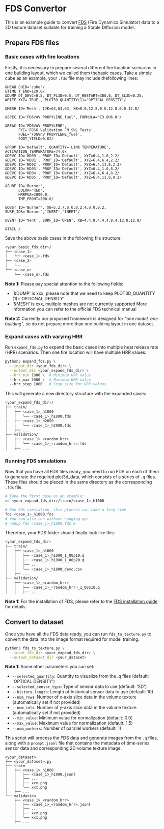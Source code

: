 # FDS Convertor

This is an example guide to convert [FDS](https://github.com/firemodels/fds)
 (Fire Dynamics Simulator) data to a 2D texture dataset suitable for training a 
 Stable Diffusion model.

## Prepare FDS files

### Basic cases with fire locations

Firstly, it is necessary to prepare several different fire location scenarios in
 one building layout, which we called them thebasic cases. Take a simple cube as
 an example, your `.fds` file may include thefollowing lines:

```
&HEAD CHID='cube'/
&TIME T_END=120.0/
&DUMP DT_DEVC=0.5, DT_PL3D=0.5, DT_RESTART=300.0, DT_SL3D=0.25, WRITE_XYZ=.TRUE., PLOT3D_QUANTITY(1)='OPTICAL DENSITY'/

&MESH ID='Mesh', IJK=63,63,63, XB=0.0,12.8,0.0,12.8,0.0,12.8/

&SPEC ID='FD6VnV PROPYLENE_fuel', FORMULA='C3.0H6.0'/

&REAC ID='FD6VnV PROPYLENE',
      FYI='FDS6 Validation FM_SNL Tests',
      FUEL='FD6VnV PROPYLENE_fuel',
      SOOT_YIELD=0.02/

&PROP ID='Default', QUANTITY='LINK TEMPERATURE', ACTIVATION_TEMPERATURE=74.0/
&DEVC ID='HD00', PROP_ID='Default', XYZ=6.4,1.0,2.2/
&DEVC ID='HD01', PROP_ID='Default', XYZ=6.4,6.4,2.2/
&DEVC ID='HD02', PROP_ID='Default', XYZ=6.4,11.8,2.2/
&DEVC ID='HD03', PROP_ID='Default', XYZ=6.4,1.0,8.2/
&DEVC ID='HD04', PROP_ID='Default', XYZ=6.4,6.4,8.2/
&DEVC ID='HD05', PROP_ID='Default', XYZ=6.4,11.8,8.2/

&SURF ID='Burner',
      COLOR='RED',
      HRRPUA=3000.0,
      TMP_FRONT=300.0/

&OBST ID='Burner', XB=5.2,7.6,0.0,2.4,0.0,0.2, SURF_IDS='Burner','INERT','INERT'/

&VENT ID='Vent', SURF_ID='OPEN', XB=4.4,8.4,4.4,8.4,12.8,12.8/

&TAIL /
```

Save the above basic cases in the following file structure:

```bash
<your_basic_fds_dir>/
├── <case_1>
│   └── <case_1>.fds
├── <case_2>
│   └── ...
└── <case_n>
    └── <case_n>.fds
```

**Note 1:** Please pay special attention to the following fields:
- '&DUMP' is xxx, please note that we need to keep PLOT3D_QUANTITY (1)='OPTIONAL DENSITY' 
- '&MESH' is xxx, multiple meshes are not currently supported
More information you can refer to the official FDS technical manual

**Note 2:** Currently our proposed framework is designed for
 *"one model, one building"*, so do not prepare more than one building layout
 in one dataset.

### Expand cases with varying HRR

Run ``expand_fds.py`` to expand the basic cases into multiple heat release rate
 (HRR) scenarios. Then one fire location will have multiple HRR values:

```bash
python3 expand_fds.py \
  --input_dir <your_fds_dir> \
  --output_dir <your_expand_fds_dir> \
  --hrr_min 1000 \  # Minimum HRR value
  --hrr_max 5000 \  # Maximum HRR value
  --hrr_step 1000   # Step size for HRR values
```

This will generate a new directory structure with the expanded cases:

```bash
<your_expand_fds_dir>/
├── train/
│   ├── <case_1>_h1000
│   │   └── <case_1>_h1000.fds
│   ├── <case_1>_h2000
│   │   └── <case_1>_h2000.fds
│   ├── ...
├── validation/
│   ├── <case_1>_<random_hrr>
│   │   └── <case_1>_<random_hrr>.fds
│   ├── ...
```

### Running FDS simulations

Now that you have all FDS files ready, you need to run FDS on each of them to
 generate the required plot3d_data, which consists of a series of `.q` files. 
 These files should be placed in the same directory as the corresponding `.fds` file.

```bash
# Take the first case as an example:
cd <your_expand_fds_dir>/train/<case_1>_h1000

# Run fds simulation, this process can take a long time
fds <case_1>_h1000.fds
# You can also run without hanging up:
# nohup fds <case_1>_h1000.fds &
```

Therefore, your FDS folder should finally look like this:

```bash
<your_expand_fds_dir>
├── train/
│   ├── <case_1>_h1000
│   │   ├── <case_1>_h1000_1_00p10.q
│   │   ├── <case_1>_h1000_1_00p20.q
│   │   ├── ...
│   │   └── <case_1>_h1000_devc.csv
│   ├── ...
├── validation/
│   ├── <case_1>_<random_hrr>
│   │   ├── <case_1>_<random_hrr>_1_00p10.q
│   │   ├── ...
```

**Note 1:** For the installation of FDS, please refer to the
 [FDS installation guide](https://pages.nist.gov/fds-smv/) for details.

## Convert to dataset

Once you have all the FDS data ready, you can run `fds_to_texture.py` to convert
 the data into the image format required for model training.

```bash
python3 fds_to_texture.py \
  --input_fds_dir <your_expand_fds_dir> \
  --output_dataset_dir <your_dataset>
```

**Note 1:** Some other parameters you can set:
- `--selected_quantity`: Quantity to visualize from the .q files (default: 'OPTICAL DENSITY')
- `--selected_sensor_type`: Type of sensor data to use (default: 'SD')
- `--history_length`: Length of historical sensor data to use (default: 10)
- `--num_rows`: Number of x-axis slice data in the volume texture (automatically set if not provided)
- `--num_cols`: Number of y-axis slice data in the volume texture (automatically set if not provided)
- `--min_value`: Minimum value for normalization (default: 0.0)
- `--max_value`: Maximum value for normalization (default: 1.5)
- `--num_workers`: Number of parallel workers (default: 1)

This script will process the FDS data and generate images from the `.q` files,
 along with a `prompt.jsonl` file that contains the metadata of time-series 
 sensor data and corresponding 2D volume texture image.
```
<your_dataset>
├── <your_dataset>.py
├── train
│   ├── <case_1>_h1000
│   │   ├── <case_1>_h1000.jsonl
│   │   ├── ...
│   │   ├── xxx.png
│   │   └── xxx.png
│   ├── ...
└── validation
    ├── <case_1>_<random_hrr>
    │   ├── <case_1>_<random_hrr>.jsonl
    │   ├── ...
    │   ├── xxx.png
    │   └── xxx.png
    ├── ...
```
